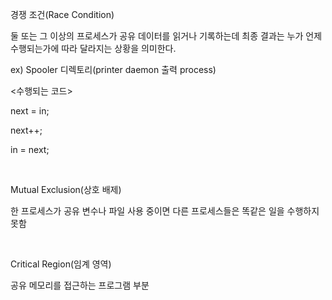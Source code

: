 경쟁 조건(Race Condition)

둘 또는 그 이상의 프로세스가 공유 데이터를 읽거나 기록하는데 최종 결과는 누가 언제 수행되는가에 따라 달라지는 상황을 의미한다.

ex) Spooler 디렉토리(printer daemon 출력 process)

<수행되는 코드>

next = in;

next++;

in = next;

​

Mutual Exclusion(상호 배제)

한 프로세스가 공유 변수나 파일 사용 중이면 다른 프로세스들은 똑같은 일을 수행하지 못함

​

Critical Region(임계 영역)


공유 메모리를 접근하는 프로그램 부분

​

​
